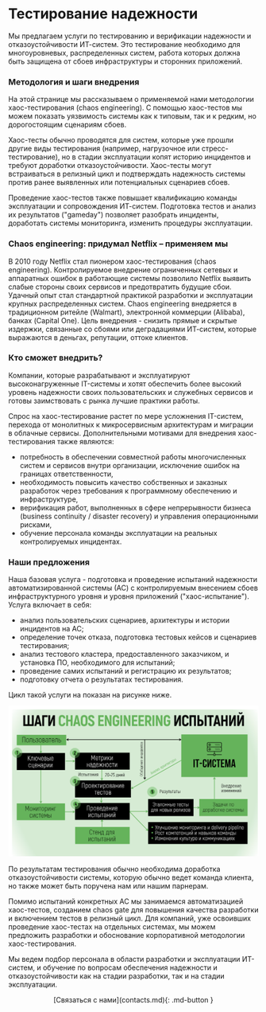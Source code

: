 <!--  Повышение надежности и отказоустойчивости ИТ-систем -->

# Тестирование надежности

Мы предлагаем услуги по тестированию и верификации надежности и отказоустойчивости ИТ-систем. 
Это тестирование необходимо для многоуровневых, распределенных систем, работа которых должна быть защищена от сбоев инфраструктуры и сторонних приложений.

### Методология и шаги внедрения

На этой странице мы рассказываем о применяемой нами методологии хаос-тестирования (chaos engineering). С помощью хаос-тестов мы можем показать уязвимость системы как к типовым, так и к редким, но дорогостоящим сценариям сбоев. 

Хаос-тесты обычно проводятся для систем, которые уже прошли другие виды тестирования 
(например, нагрузочное или стресс-тестирование), но в стадии эксплуатации копят историю инцидентов и требуют доработки отказоустойчивости. Хаос-тесты могут встраиваться в релизный цикл и подтверждать надежность системы против ранее выявленных или потенциальных сценариев сбоев.

Проведение хаос-тестов также повышает квалификацию команды эксплуатации и сопровождения ИТ-систем. Подготовка тестов и анализ их результатов ("gameday") позволяет разобрать инциденты,
доработать системы мониторинга, изменить процедуры эксплуатации.

### Chaos engineering: придумал Netflix – применяем мы

В 2010 году Netflix стал пионером хаос-тестирования (chaos engineering). Контролируемое внедрение ограниченных сетевых и аппаратных ошибок в работающие системы позволило Netflix выявить слабые стороны своих сервисов и предотвратить будущие сбои. Удачный опыт стал стандартной практикой разработки и эксплуатации крупных распределенных систем. Сhaos engineering внедряется в традиционном ритейле (Walmart), электронной коммерции (Alibaba), банках (Capital One). Цель внедрения - снизить прямые и скрытые издержки, связанные со сбоями или деградациями ИТ-систем, которые выражаются в деньгах, репутации, оттоке клиентов. 

### Кто сможет внедрить?

Компании, которые разрабатывают и эксплуатируют высоконагруженные IT-системы и хотят обеспечить более высокий уровень надежности своих пользовательских и служебных сервисов и готовы заимствовать с рынка лучшие практики работы.

Спрос на хаос-тестирование растет по мере усложнения IT-систем, перехода от монолитных к микросервисным архитектурам и миграции в облачные сервисы. Дополнительными мотивами для внедрения хаос-тестирования также являются:

- потребность в обеспечении совместной работы многочисленных систем и сервисов внутри организации, исключение ошибок на границах ответственности,
- необходимость повысить качество собственных и заказных разработок через требования к программному обеспечению и инфраструктуре, 
- верификация работ, выполненных в сфере непрерывности бизнеса (business continuity / disaster recovery) и управления операционными рисками,
- обучение персонала команды эксплуатации на реальных контролируемых инцидентах.

### Наши предложения

Наша базовая услуга - подготовка и проведение испытаний надежности автоматизированной системы (АС) с контролируемым внесением сбоев инфраструктурного уровня и уровня приложений ("хаос-испытание").  Услуга включает в себя: 

- анализ пользовательских сценариев, архитектуры и истории инцидентов на АС;
- определение точек отказа, подготовка тестовых кейсов и сценариев тестирования;
- анализ тестового кластера, предоставленного заказчиком, и установка ПО, необходимого для испытаний;
- проведение самих испытаний и регистрацию их результатов;
- подготовку отчета о результатах тестирования.

Цикл такой услуги на показан на рисунке ниже.

![](images/service.png)

По результатам тестирования обычно необходима доработка отказоустойчивости 
системы, которую обычно ведет команда клиента, но также может быть поручена
нам или нашим парнерам.

Помимо испытаний конкретных АС мы занимаемся автоматизацией хаос-тестов, созданием chaos gate для повышения качества разработки и включением тестов в релизный цикл. Для 
компаний, уже освоивших проведение хаос-тестах на отдельных системах, мы можем 
предложить разработки и обоснование корпоративной методологии хаос-тестирования.

Мы ведем подбор персонала в области разработки и эксплуатации ИТ-систем,
и обучение по вопросам обеспечения надежности и отказоустойчивости как на стадии 
разработки, так и на стадии эксплуатации.

<center>
  [Связаться с нами](contacts.md){: .md-button }
</center>  

